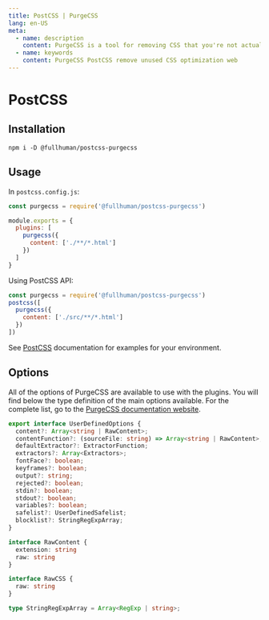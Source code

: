 ```yaml
---
title: PostCSS | PurgeCSS
lang: en-US
meta:
  - name: description
    content: PurgeCSS is a tool for removing CSS that you're not actually using in your project.
  - name: keywords
    content: PurgeCSS PostCSS remove unused CSS optimization web
---
```


# PostCSS

## Installation

```
npm i -D @fullhuman/postcss-purgecss
```

## Usage

In `postcss.config.js`:

```js
const purgecss = require('@fullhuman/postcss-purgecss')

module.exports = {
  plugins: [
    purgecss({
      content: ['./**/*.html']
    })
  ]
}
```

Using PostCSS API:

```js
const purgecss = require('@fullhuman/postcss-purgecss')
postcss([
  purgecss({
    content: ['./src/**/*.html']
  })
])
```

See [PostCSS](https://github.com/postcss/postcss) documentation for examples for your environment.

## Options

All of the options of PurgeCSS are available to use with the plugins.
You will find below the type definition of the main options available. For the complete list, go to the [PurgeCSS documentation website](https://www.purgecss.com/configuration.html#options).

```ts
export interface UserDefinedOptions {
  content?: Array<string | RawContent>;
  contentFunction?: (sourceFile: string) => Array<string | RawContent>;
  defaultExtractor?: ExtractorFunction;
  extractors?: Array<Extractors>;
  fontFace?: boolean;
  keyframes?: boolean;
  output?: string;
  rejected?: boolean;
  stdin?: boolean;
  stdout?: boolean;
  variables?: boolean;
  safelist?: UserDefinedSafelist;
  blocklist?: StringRegExpArray;
}

interface RawContent {
  extension: string
  raw: string
}

interface RawCSS {
  raw: string
}

type StringRegExpArray = Array<RegExp | string>;
```
